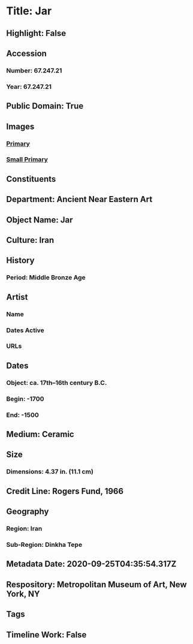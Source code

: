 # Title: Jar
## Highlight: False
## Accession
### Number: 67.247.21
### Year: 67.247.21
## Public Domain: True
## Images
### [Primary](https://images.metmuseum.org/CRDImages/an/original/ME67_247_21.jpg)
### [Small Primary](https://images.metmuseum.org/CRDImages/an/web-large/ME67_247_21.jpg)
## Constituents
## Department: Ancient Near Eastern Art
## Object Name: Jar
## Culture: Iran
## History
### Period: Middle Bronze Age
## Artist
### Name
### Dates Active
### URLs
## Dates
### Object: ca. 17th–16th century B.C.
### Begin: -1700
### End: -1500
## Medium: Ceramic
## Size
### Dimensions: 4.37 in. (11.1 cm)
## Credit Line: Rogers Fund, 1966
## Geography
### Region: Iran
### Sub-Region: Dinkha Tepe
## Metadata Date: 2020-09-25T04:35:54.317Z
## Respository: Metropolitan Museum of Art, New York, NY
## Tags
## Timeline Work: False